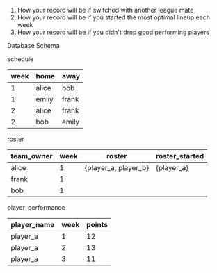 1. How your record will be if switched with another league mate
2. How your record will be if you started the most optimal lineup each week
3. How your record will be if you didn't drop good performing players

Database Schema

schedule

| week | home  | away  |
| ---- | ----- | ----- |
| 1    | alice | bob   |
| 1    | emliy | frank |
| 2    | alice | frank |
| 2    | bob   | emily |

roster

| team_owner | week | roster               | roster_started |
| ---------- | ---- | -------------------- | -------------- |
| alice      | 1    | {player_a, player_b} | {player_a}     |
| frank      | 1    |                      |                |
| bob        | 1    |                      |                |
player_performance

| player_name | week | points |
| ----------- | ---- | ------ |
| player_a    | 1    | 12     |
| player_a    | 2    | 13     |
| player_a    | 3    | 11     |
